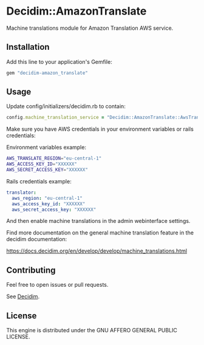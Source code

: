 # Decidim::AmazonTranslate

Machine translations module for Amazon Translation AWS service.

## Installation

Add this line to your application's Gemfile:

```ruby
gem "decidim-amazon_translate"
```

## Usage

Update config/initializers/decidim.rb to contain:

```ruby
config.machine_translation_service = "Decidim::AmazonTranslate::AwsTranslator"
```

Make sure you have AWS credentials in your environment variables or rails credentials:

Environment variables example:

```sh
AWS_TRANSLATE_REGION="eu-central-1"
AWS_ACCESS_KEY_ID="XXXXXX"
AWS_SECRET_ACCESS_KEY="XXXXXX"
```

Rails credentials example:

```yaml
translator:
  aws_region: "eu-central-1"
  aws_access_key_id: "XXXXXX"
  aws_secret_access_key: "XXXXXX"
```

And then enable machine translations in the admin webinterface settings.

Find more documentation on the general machine translation feature in the decidim documentation:

https://docs.decidim.org/en/develop/develop/machine_translations.html

## Contributing

Feel free to open issues or pull requests.

See [Decidim](https://github.com/decidim/decidim).

## License

This engine is distributed under the GNU AFFERO GENERAL PUBLIC LICENSE.

